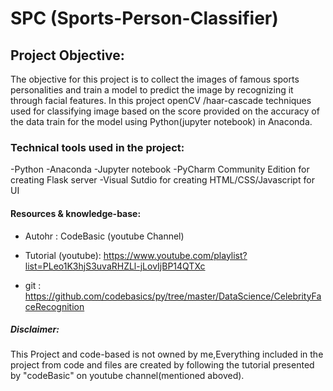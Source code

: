 # SPC (Sports-Person-Classifier) 

## Project Objective:

The objective for this project is to collect the images of famous sports personalities and train a model to predict the image
by recognizing it through facial features. In this project openCV /haar-cascade techniques used for classifying image based on the score provided on the accuracy of the data train for the model using Python(jupyter notebook) in Anaconda.

### Technical tools used in the project:
-Python
-Anaconda
-Jupyter notebook
-PyCharm Community Edition for creating Flask server
-Visual Sutdio for creating HTML/CSS/Javascript for UI
 
#### Resources & knowledge-base:

- Autohr : CodeBasic (youtube Channel)

- Tutorial (youtube): https://www.youtube.com/playlist?list=PLeo1K3hjS3uvaRHZLl-jLovIjBP14QTXc

- git : https://github.com/codebasics/py/tree/master/DataScience/CelebrityFaceRecognition

##### Disclaimer:

   This Project and code-based is not owned by me,Everything included in the project from code and files are created by following the tutorial presented by "codeBasic" on youtube channel(mentioned aboved).

